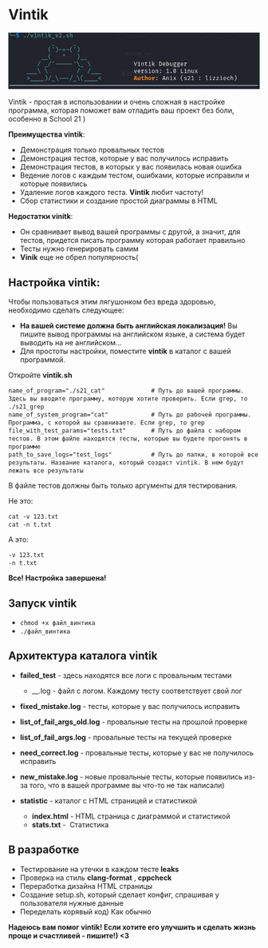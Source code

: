 # Vintik

![](logo.jpg)

Vintik - простая в использовании и очень сложная в настройке программа, которая поможет вам отладить ваш проект без боли, особенно в School 21 )

**Преимущества vintik**:

 - Демонстрация только провальных тестов
 - Демонстрация тестов, которые у вас получилось исправить
 - Демонстрация тестов, в которых у вас появилась новая ошибка
 - Ведение логов с каждым тестом, ошибками, которые исправили и которые появились
 - Удаление логов каждого теста. **Vintik** любит частоту!
 - Сбор статистики и создание простой диаграммы в HTML

**Недостатки vinitk**:

 - Он сравнивает вывод вашей программы с другой, а значит, для тестов, придется писать программу которая работает правильно
 - Тесты нужно генерировать самим
 - **Vinik** еще не обрел популярность(

## **Настройка vintik**:

Чтобы пользоваться этим лягушонком без вреда здоровью, необходимо сделать следующее:

- **На вашей системе должна быть английская локализация!** Вы пишите вывод программы на английском языке, а система будет выводить на не английском...
- Для простоты настройки, поместите **vintik** в каталог с вашей программой.

Откройте **vintik.sh**

```
name_of_program="./s21_cat"             # Путь до вашей программы. Здесь вы вводите программу, которую хотите проверить. Если grep, то ./s21_grep
name_of_system_program="cat"            # Путь до рабочей программы. Программа, с которой вы сравниваете. Если grep, то grep
file_with_test_params="tests.txt"       # Путь до файла с набором тестов. В этом файле находятся тесты, которые вы будете прогонять в программе
path_to_save_logs="test_logs"           # Путь до папки, в которой все результаты. Название каталога, который создаст vintik. В нем будут лежать все результаты
```

В файле тестов должны быть только аргументы для тестирования. 

Не это:

```
cat -v 123.txt
cat -n t.txt
```

А это:

```
-v 123.txt
-n t.txt
```

**Все! Настройка завершена!**

## **Запуск vintik**

 - ```chmod +x файл_винтика ```
 - ```./файл_винтика```

## **Архитектура каталога vintik**

 - **failed_test**  - здесь находятся все логи с провальным тестами
   - __.log - файл с логом. Каждому тесту соответствует свой лог
 
 - **fixed_mistake.log** - тесты, которые у вас получилось исправить
   
 - **list_of_fail_args_old.log** - провальные тесты на прошлой проверке
   
 - **list_of_fail_args.log** - провальные тесты на текущей проверке
   
 - **need_correct.log** - провальные тесты, которые у вас не получилось исправить
   
 - **new_mistake.log** - новые провальные тесты, которые появились из-за того, что в вашей программе вы что-то не так написали)
   
 - **statistic** - каталог с HTML страницей и статистикой
    - **index.html** - HTML страница с диаграммой и статистикой
    - **stats.txt** -  Статистика


## **В разработке**
 - Тестирование на утечки в каждом тесте **leaks**
 - Проверка на стиль **clang-format** , **cppcheck**
 - Переработка дизайна HTML страницы
 - Создание setup.sh, который сделает конфиг, спрашивая у пользователя нужные данные
 - Переделать корявый код) Как обычно

**Надеюсь вам помог vintik! Если хотите его улучшить и сделать жизнь проще и счастливей - пишите!) <3**
